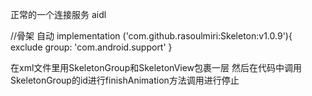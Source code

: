 正常的一个连接服务 aidl

//骨架 自动
implementation ('com.github.rasoulmiri:Skeleton:v1.0.9'){
exclude group: 'com.android.support'
}

在xml文件里用SkeletonGroup和SkeletonView包裹一层
然后在代码中调用SkeletonGroup的id进行finishAnimation方法调用进行停止
